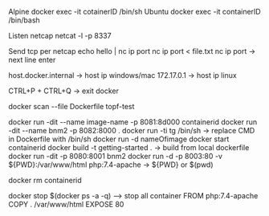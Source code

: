 Alpine
docker exec -it cotainerID /bin/sh
Ubuntu
docker exec -it containerID /bin/bash

Listen netcap
netcat -l -p 8337

Send tcp per netcap
echo hello | nc ip port
nc ip port < file.txt
nc ip port -> next line enter

host.docker.internal -> host ip windows/mac
172.17.0.1 -> host ip linux

CTRL+P + CTRL+Q -> exit docker

docker scan --file Dockerfile topf-test

docker run -dit --name image-name -p 8081:8d000 containerid
docker run -dit --name bnm2 -p 8082:8000 .
docker run -ti tg /bin/sh -> replace CMD in Dockerfile with /bin/sh
docker run -d nameOfimage
docker start containerid
docker build -t getting-started . -> build from local dockerfile
docker run -dit -p 8080:8001 bnm2
docker run -d -p 8003:80 -v ${PWD}:/var/www/html php:7.4-apache -> ${PWD} or $(pwd)

docker rm containerid

docker stop $(docker ps -a -q) --> stop all container
FROM php:7.4-apache
COPY . /var/www/html
EXPOSE 80


